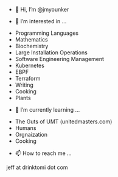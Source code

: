 - 👋 Hi, I’m @jmyounker

- 👀 I’m interested in ...

* Programming Languages
* Mathematics
* Biochemistry
* Large Installation Operations
* Software Engineering Management
* Kubernetes
* EBPF
* Terraform
* Writing
* Cooking
* Plants

- 🌱 I’m currently learning ...

* The Guts of UMT (unitedmasters.com)
* Humans
* Orgnaization
* Cooking

- 📫 How to reach me ...

jeff at drinktomi dot com

<!---
jmyounker/jmyounker is a ✨ special ✨ repository because its `README.md` (this file) appears on your GitHub profile.
You can click the Preview link to take a look at your changes.
--->

